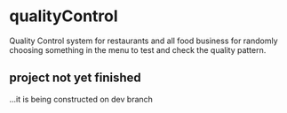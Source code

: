 # qualityControl

Quality Control system for restaurants and all food business for randomly choosing something in the menu to test and check the quality pattern.

## project not yet finished

...it is being constructed on dev branch
